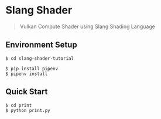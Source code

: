 Slang Shader
============

> Vulkan Compute Shader using Slang Shading Language

## Environment Setup

```
$ cd slang-shader-tutorial

$ pip install pipenv
$ pipenv install
```

## Quick Start

```
$ cd print
$ python print.py
```
